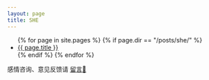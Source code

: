 ```yaml
---
layout: page
title: SHE
---
```


<ul>
{% for page in site.pages %}
  {% if page.dir == "/posts/she/" %}
    <li> <a href="{{ page.url | relative_url }}">{{ page.title }}</a> </li>
  {% endif %}
{% endfor %}
</ul>

感情咨询、意见反馈请 [留言💬](https://github.com/xuyilife/xuyilife.github.io/issues/new)